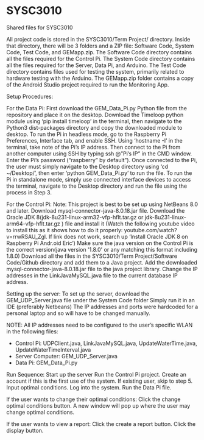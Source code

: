 # SYSC3010
 Shared files for SYSC3010
 
 All project code is stored in the SYSC3010/Term Project/ directory. Inside that directory, there will be 3 folders and a ZIP file: Software Code, System Code, Test Code, and GEMapp.zip. The Software Code directory contains all the files required for the Control Pi. The System Code directory contains all the files required for the Server, Data Pi, and Arduino. The Test Code directory contains files used for testing the system, primarily related to hardware testing with the Arduino. The GEMapp.zip folder contains a copy of the Android Studio project required to run the Monitoring App.

Setup Procedures:

For the Data Pi:
First download the GEM_Data_Pi.py Python file from the repository and place it on the desktop. 
Download the Timeloop python module using ‘pip install timeloop’ in the terminal, then navigate to the Python3 dist-packages directory and copy the downloaded module to desktop. 
To run the Pi in headless mode, go to the Raspberry Pi Preferences, Interface tab, and enable SSH. Using ‘hostname -I’ in the terminal, take note of the Pi’s IP address. Then connect to the Pi from another computer using SSH by typing ssh @”Pi’s IP” in the CMD window. Enter the Pi’s password (“raspberry” by default”). Once connected to the Pi, the user must simply navigate to the Desktop directory using ‘cd ~/Desktop/’, then enter ‘python GEM_Data_Pi.py’ to run the file.
To run the Pi in standalone mode, simply use connected interface devices to access the terminal, navigate to the Desktop directory and run the file using the process in Step 3.

For the Control Pi:
Note: This project is best to be set up using NetBeans 8.0 and later.
Download mysql-connector-java-8.0.18.jar file.
Download the Oracle JDK 8(jdk-8u231-linux-arm32-vfp-hflt.tar.gz or jdk-8u231-linux-arm64-vfp-hflt.tar.gz ) file and install it
(Watch the following youtube video to install this as it shows how to do it properly: youtube.com/watch?v=rrwRSAU_Zgl. If link does not work, search up ‘Install Oracle JDK 8 on Raspberry Pi Andr.oid Eric’)
Make sure the java version on the Control Pi is the correct version(java version '1.8.0' or any matching this format including 1.8.0)
Download all the files in the SYSC3010/Term Project/Software Code/Github directory and add them to a Java project.
Add the downloaded mysql-connector-java-8.0.18.jar file to the java project library.
Change the IP addresses in the LinkJavaMySQL.java file to the current database IP address. 



Setting up the server:
To set up the server, download the GEM_UDP_Server.java file under the System Code folder
Simply run it in an IDE (preferably Netbeans)
The IP addresses and ports were hardcoded for a personal laptop and so will have to be changed manually. 

NOTE: All IP addresses need to be configured to the user’s specific WLAN in the following files:
- Control Pi: UDPClient.java, LinkJavaMySQL.java, UpdateWaterTime.java, UpdateWaterTimeInterval.java
- Server Computer: GEM_UDP_Server.java
- Data Pi: GEM_Data_Pi.py

Run Sequence:
Start up the server
Run the Control Pi project.
Create an account if this is the first use of the system. If existing user, skip to step 5.
Input optimal conditions.
Log into the system.
Run the Data Pi file.

 If the user wants to change their optimal conditions:
Click the change optimal conditions button.
A new window will pop up where the user may change optimal conditions.

 If the user wants to view a report:
Click the create a report button.
Click the display button. 

